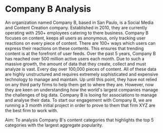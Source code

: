 # Company B Analysis

An organization named Company B, based in San Paulo, is a Social Media and Content Creation company. Established in 2010, they are currently operating with 250+ employees catering to there business. Company B focuses on content, keeps all users as anonymous, only tracking user reactions on every piece of content. There are  100+ ways which users can express their reactions on these contents. This ensures that trending content is at the forefront of user feeds. Over the past 5 years, Company B has reached over 500 million active users each month. Due to such a massive growth, the amount of data that they create, collect and must analyze is vast. Every day over 100,000 pieces of content. All of these data are highly unstructured and requires extremely sophisticated and expensive technology to manage and maintain. Up until this point, they have not relied on any third party firms to help them get to where they are. However, now they are keen on understanding how the world's largest companies manage the challenges of big data. Company B is looing for associations to manage and analyse their data.  To start our engagement with Company B, we are running a 3 month initial project in order to prove to them that firm XYZ are the best firm to work with.

Aim: To analysis Company B's content categories that highlights the top 5 categories with the largest aggregate popularity.
